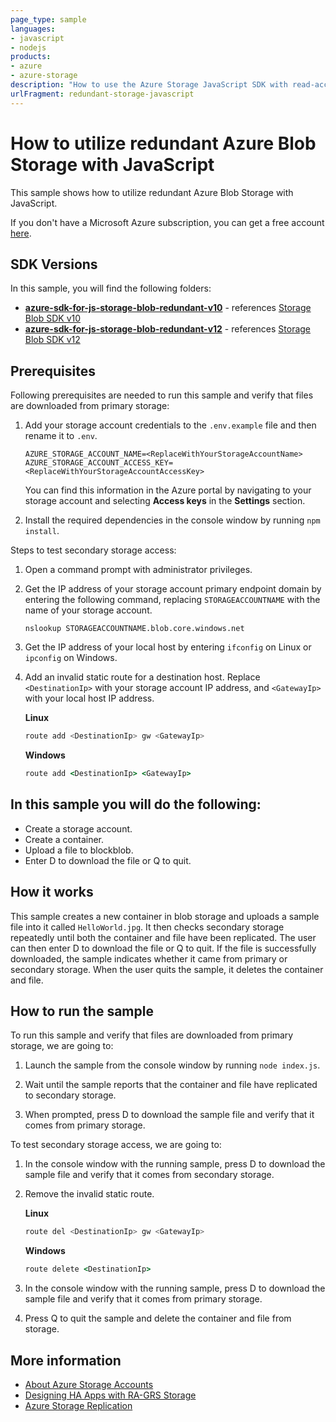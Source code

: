 ```yaml
---
page_type: sample
languages:
- javascript
- nodejs
products:
- azure
- azure-storage
description: "How to use the Azure Storage JavaScript SDK with read-access geo-redundant."
urlFragment: redundant-storage-javascript
---
```


# How to utilize redundant Azure Blob Storage with JavaScript

This sample shows how to utilize redundant Azure Blob Storage with JavaScript.

If you don't have a Microsoft Azure subscription, you can get a free account <a href="http://go.microsoft.com/fwlink/?LinkId=330212">here</a>.

## SDK Versions

In this sample, you will find the following folders:

* **[azure-sdk-for-js-storage-blob-redundant-v10]** - references [Storage Blob SDK v10]
* **[azure-sdk-for-js-storage-blob-redundant-v12]** - references [Storage Blob SDK v12]

## Prerequisites

Following prerequisites are needed to run this sample and verify that files are downloaded from primary storage:

1. Add your storage account credentials to the `.env.example` file and then rename it to `.env`.

    ```
    AZURE_STORAGE_ACCOUNT_NAME=<ReplaceWithYourStorageAccountName>
    AZURE_STORAGE_ACCOUNT_ACCESS_KEY=<ReplaceWithYourStorageAccountAccessKey>
    ```

    You can find this information in the Azure portal by navigating to your storage account and selecting **Access keys** in the **Settings** section. 

2. Install the required dependencies in the console window by running `npm install`.

Steps to test secondary storage access:

1. Open a command prompt with administrator privileges.

2. Get the IP address of your storage account primary endpoint domain by entering the following command, replacing `STORAGEACCOUNTNAME` with the name of your storage account.

    ```
    nslookup STORAGEACCOUNTNAME.blob.core.windows.net
    ```

3. Get the IP address of your local host by entering `ifconfig` on Linux or `ipconfig` on Windows.

4. Add an invalid static route for a destination host. Replace `<DestinationIp>` with your storage account IP address, and `<GatewayIp>` with your local host IP address.

    **Linux**

    ```bash
    route add <DestinationIp> gw <GatewayIp>
    ```

    **Windows**

    ```cmd
    route add <DestinationIp> <GatewayIp>
    ```

## In this sample you will do the following: 

* Create a storage account.
* Create a container.
* Upload a file to blockblob.
* Enter D to download the file or Q to quit.

## How it works

This sample creates a new container in blob storage and uploads a sample file into it called `HelloWorld.jpg`. It then checks secondary storage repeatedly until both the container and file have been replicated. The user can then enter D to download the file or Q to quit. If the file is successfully downloaded, the sample indicates whether it came from primary or secondary storage. When the user quits the sample, it deletes the container and file. 

## How to run the sample

To run this sample and verify that files are downloaded from primary storage, we are going to:

1. Launch the sample from the console window by running `node index.js`.

2. Wait until the sample reports that the container and file have replicated to secondary storage.

3. When prompted, press D to download the sample file and verify that it comes from primary storage.

To test secondary storage access, we are going to:

1. In the console window with the running sample, press D to download the sample file and verify that it comes from secondary storage.

2. Remove the invalid static route.

    **Linux**

    ```bash
    route del <DestinationIp> gw <GatewayIp>
    ```

    **Windows**

    ```cmd
    route delete <DestinationIp>
    ```

3. In the console window with the running sample, press D to download the sample file and verify that it comes from primary storage. 

4. Press Q to quit the sample and delete the container and file from storage.

## More information

- [About Azure Storage Accounts]
- [Designing HA Apps with RA-GRS Storage]
- [Azure Storage Replication]

<!-- LINKS -->
[azure-sdk-for-js-storage-blob-redundant-v10]: https://github.com/Azure-Samples/azure-sdk-for-js-storage-blob-redundant/tree/master/azure-sdk-for-js-storage-blob-redundant-v10
[azure-sdk-for-js-storage-blob-redundant-v12]: https://github.com/Azure-Samples/azure-sdk-for-js-storage-blob-redundant/tree/master/azure-sdk-for-js-storage-blob-redundant-v12
[Storage Blob SDK v10]: https://www.npmjs.com/package/@azure/storage-blob/v/10.3.0
[Storage Blob SDK v12]: https://www.npmjs.com/package/@azure/storage-blob/v/12.0.0
[About Azure Storage Accounts]: https://docs.microsoft.com/azure/storage/storage-create-storage-account
[Designing HA Apps with RA-GRS Storage]: https://docs.microsoft.com/azure/storage/common/storage-designing-ha-apps-with-ragrs
[Azure Storage Replication]: https://docs.microsoft.com/azure/storage/storage-redundancy

